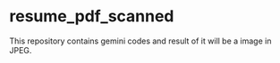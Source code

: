 # resume_pdf_scanned
This repository contains gemini codes and result of it will be a image in JPEG.
